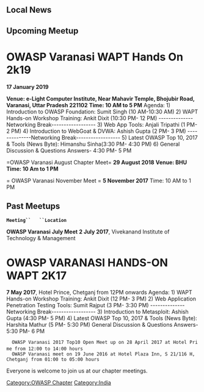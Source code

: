 ## Local News

## Upcoming Meetup



# OWASP Varanasi WAPT Hands On 2k19

<b>17 January 2019</b>

<b>Venue: e-Light Computer Institute, Near Mahavir Temple, Bhojubir
Road, Varanasi, Uttar Pradesh 221102</b>
<b>Time: 10 AM to 5 PM</b>
Agenda:
1\) Introduction to OWASP Foundation: Sumit Singh (10 AM-10:30 AM)
2\) WAPT Hands-on Workshop Training: Ankit Dixit (10:30 PM- 12 PM)
\--------------Networking Break------------------
3\) Web App Tools: Anjali Tripathi (1 PM- 2 PM)
4\) Introduction to WebGoat & DVWA: Ashish Gupta (2 PM- 3 PM)
\--------------Networking Break------------------
5\) Latest OWASP Top 10, 2017 & Tools (News Byte): Himanshu Sinha(3:30
PM- 4:30 PM)
6\) General Discussion & Questions Answers- 4:30 PM- 5 PM


\=OWASP Varanasi August Chapter Meet= <b>29 August 2018</b>
<b>Venue: BHU</b>
<b>Time: 10 Am to 1 PM</b>


\= OWASP Varanasi November Meet = <b>5 November 2017</b>
Time: 10 AM to 1 PM

## Past Meetups

**`Meeting``   ``Location`**

<b>OWASP Varanasi July Meet</b>
**2 July 2017**, Vivekanand Institute of Technology & Management

# OWASP VARANASI HANDS-ON WAPT 2K17

<b>7 May 2017</b>, Hotel Prince, Chetganj from 12PM onwards
Agenda:
1\) WAPT Hands-on Workshop Training: Ankit Dixit (12 PM- 3 PM)
2\) Web Application Penetration Testing Tools: Sumit Rajput (3 PM- 3:30
PM)
\--------------Networking Break------------------
3\) Introduction to Metasploit: Ashish Gupta (4:30 PM- 5 PM)
4\) Latest OWASP Top 10, 2017 & Tools (News Byte): Harshita Mathur (5
PM- 5:30 PM)
General Discussion & Questions Answers- 5:30 PM- 6 PM


`  OWASP Varanasi 2017 Top10 Open Meet up on 28 April 2017 at Hotel Prime from 12:00 to 14:00 hours`
` `
`  OWASP Varanasi meet on 19 June 2016 at Hotel Plaza Inn, S 21/116 H, Chetganj from 01:00 to 05:00 hours `

Everyone is welcome to join us at our chapter meetings.

[Category:OWASP Chapter](Category:OWASP_Chapter "wikilink")
[Category:India](Category:India "wikilink")